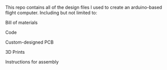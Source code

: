 This repo contains all of the design files I used to create an arduino-based flight computer. Including but not limited to:


Bill of materials

Code

Custom-designed PCB

3D Prints

Instructions for assembly
